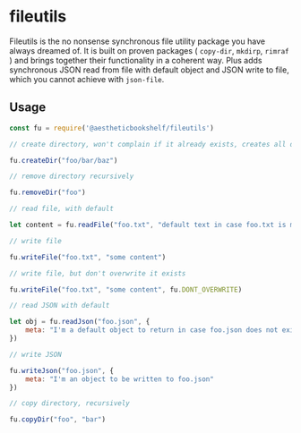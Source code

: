 # fileutils

Fileutils is the no nonsense synchronous file utility package you have always dreamed of. It is built on proven packages ( `copy-dir`, `mkdirp`, `rimraf` ) and brings together their functionality in a coherent way. Plus adds synchronous JSON read from file with default object and JSON write to file, which you cannot achieve with `json-file`.

## Usage

```Javascript
const fu = require('@aestheticbookshelf/fileutils')

// create directory, won't complain if it already exists, creates all directories in path

fu.createDir("foo/bar/baz")

// remove directory recursively

fu.removeDir("foo")

// read file, with default

let content = fu.readFile("foo.txt", "default text in case foo.txt is missing")

// write file

fu.writeFile("foo.txt", "some content")

// write file, but don't overwrite it exists

fu.writeFile("foo.txt", "some content", fu.DONT_OVERWRITE)

// read JSON with default

let obj = fu.readJson("foo.json", {
    meta: "I'm a default object to return in case foo.json does not exist"
})

// write JSON

fu.writeJson("foo.json", {
    meta: "I'm an object to be written to foo.json"
})

// copy directory, recursively

fu.copyDir("foo", "bar")
```
